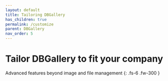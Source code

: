 ```yaml
---
layout: default
title: Tailoring DBGallery
has_children: true
permalink: /customize
parent: DBGallery
nav_order: 5
---
```


# Tailor DBGallery to fit your company

Advanced features beyond image and file management
{: .fs-6 .fw-300 }

